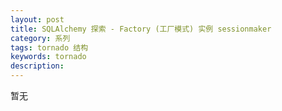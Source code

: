 ```yaml
---
layout: post
title: SQLAlchemy 探索 - Factory (工厂模式) 实例 sessionmaker
category: 系列
tags: tornado 结构
keywords: tornado
description:
---
```


暂无

